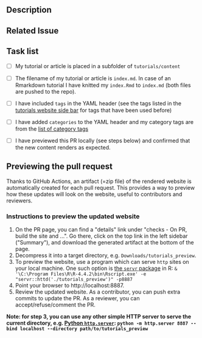 <!--- indicate the Title for this pull request (PR) above -->

<!--
Thank you for contributing to the INBO tutorials repository.
-->

## Description
<!--- Briefly describe the tutorial or article that you want to contribute
or update-->
<!--- You can mention collaborators with "@githubname"-->


## Related Issue
<!--- if this closes an issue make sure to include e.g., "closes #4"
or similar - or if it just relates to an issue make sure to mention
it like "#4" -->
<!--See https://docs.github.com/en/github/managing-your-work-on-github/linking-a-pull-request-to-an-issue#linking-a-pull-request-to-an-issue-using-a-keyword-->


## Task list

<!--see https://docs.github.com/en/github/managing-your-work-on-github/about-task-lists
for an explanation on how to use task lists-->

<!-- Please check if the following steps are OK:-->

- [ ] My tutorial or article is placed in a subfolder of `tutorials/content`
- [ ] The filename of my tutorial or article is `index.md`. In case of an Rmarkdown tutorial I have knitted my `index.Rmd` to `index.md` (both files are pushed to the repo). 
- [ ] I have included `tags` in the YAML header (see the tags listed in the [tutorials website side bar](https://inbo.github.io/tutorials/) for tags that have been used before)
- [ ] I have added `categories` to the YAML header and my category tags are from the [list of category tags](https://github.com/inbo/tutorials/blob/master/static/list_of_categories)
- [ ] I have previewed this PR locally (see steps below) and confirmed that the new content renders as expected.


## Previewing the pull request

Thanks to GitHub Actions, an artifact (=zip file) of the rendered website is automatically created for each pull request.
This provides a way to preview how these updates will look on the website, useful to contributors and reviewers.

### Instructions to preview the updated website

1) On the PR page, you can find a "details" link under "checks - On PR, build the site and ...". Go there, click on the top link in the left sidebar ("Summary"), and download the generated artifact at the bottom of the page.
2) Decompress it into a target directory, e.g. `Downloads/tutorials_preview`.
3) To preview the website, use a program which can serve `http` sites on your local machine. One such option is [the `servr` package](https://github.com/yihui/servr) in R: `& '\C:\Program Files\R\R-4.4.2\bin\Rscript.exe' -e "servr::httd('./tutorials_preview')" -p8887`  
4) Point your browser to http://localhost:8887.
5) Review the updated website. As a contributor, you can push extra commits to update the PR. As a reviewer, you can accept/refuse/comment the PR.

**Note: for step 3, you can use any other simple HTTP server to serve the current directory, e.g. [Python `http.server`](https://docs.python.org/3/library/http.server.html): `python -m http.server 8887 --bind localhost --directory path/to/tutorials_preview`**

